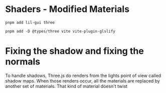 # Shaders - Modified Materials

```
pnpm add lil-gui three
```

```
pnpm add -D @types/three vite vite-plugin-glslify
```

# Fixing the shadow and fixing the normals

To handle shadows, Three.js do renders from the lights point of view called shadow maps.
When those renders occur, all the materials are replaced by another set of materials.
That kind of material doesn't twist
